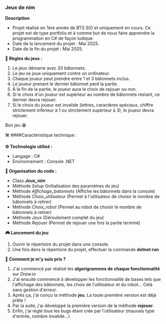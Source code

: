 ### Jeux de nim ###

__**Description**__
- Projet réalisé en 1ère année de BTS SIO et uniquement en cours. Ce projet est de type portfolio et à comme but de nous faire apprendre la programmation en C# de façon ludique.
- Date de la lancement du projet : Mai 2025.
- Date de la fin du projet : Mai 2025.

__**📖 Règles du jeux :**__

  1. Le jeux démarre avec 20 bâtonnets.
  2. Le jeu se joue uniquement contre un ordinateur.
  3. Chaque joueur peut prendre entre 1 et 3 bâtonnets inclus.
  4. Le joueur prenant le dernier bâtonnet perd la partie.
  5. À la fin de la partie, le joueur aura le choix de rejouer ou non.
  6. Si le choix d'un joueur est supérieur au nombre de bâtonnets restant, ce dernier devra rejouer.
  7. Si le choix du joueur est invalide (lettres, caractères spéciaux, chiffre strictement inférieur à 1 ou strictement supérieur à 3), le joueur devra rejouer.
  
  Bon jeu 😁

🛠️ ####Caractéristique technique :

__**⚙️ Technologie utilisé :**__
- Langage : C#
- Environnement : Console .NET

__**📂 Organisation du code :**__
- Class ***Jeux_nim***
- Méthode *Setup* (Initialisation des paramètres du jeu)
- Méthode *Affichage_batonnets* (Affiche les bâtonnets dans la console)
- Méthode *Choix_utilisateur* (Permet à l'utilisateur de choisir le nombre de bâtonnets à retirer)
- Méthode *Choix_robot* (Permet au robot de choisir le nombre de bâtonnets à retirer)
- Méthode *Jeux* (Déroulement complet du jeu)
- Méthode *Rejouer* (Permet de rejouer une fois la partie terminé)

__**🎮 Lancement du jeu**__
1. Ouvrir le répertoire du projet dans une console.
2. Une fois dans le répertoire du projet, effectuer la commande **dotnet run**

__**🔎 Comment je m'y suis pris ?**__
1. J'ai commencé par réalisé les **algorigrammes de chaque fonctionnalité** sur *Draw.io*
2. J'ai ensuite commencé à développer les fonctionnalité de bases tels que l'affichage des bâtonnets, les choix de l'utilisateur et du robot... Celà sans gestion d'erreur.
3. Après ça, j'ai conçu la méthode **jeu**. La toute première version est déjà prête !
4. Par la suite, j'ai développé la première version de la méthode **rejouer**.
5. Enfin, j'ai réglé tous les bugs étant crée par l'utilisateur (mauvais type d'entrée, nombre invalide...)
